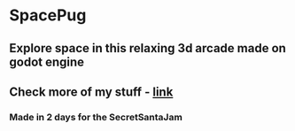 # SpacePug
## Explore space in this relaxing 3d arcade made on godot engine
## Check more of my stuff - [link](https://illarn.itch.io/)
### Made in 2 days for the SecretSantaJam 